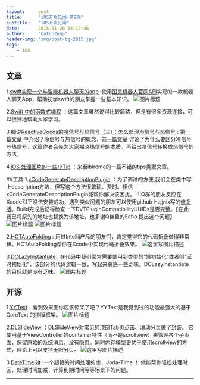 ```yaml
---
layout:     post
title:      "iOS开发见闻-第9期"
subtitle:   "iOS开发见闻"
date:       2015-11-30 14:17:46
author:     "CatchZeng"
header-img: "img/post-bg-2015.jpg"
tags:
    - iOS
---
```

<span id="busuanzi_container_page_pv"></span>

## 文章
1.[swift实现一个与智能机器人聊天的app](http://www.jianshu.com/p/1f93e0fec8a5) :使用[图灵机器人官网API](http://www.tuling123.com/)实现的一款机器人聊天App，帮助初学swift的朋友掌握一些基本知识。
![图片标题](http://leanote.com/api/file/getImage?fileId=565c448eab644150140011e5)

2.[Swift 中的函数式编程](http://daizi.me/2015/11/16/Swift%20%E4%B8%AD%E7%9A%84%E5%87%BD%E6%95%B0%E5%BC%8F%E7%BC%96%E7%A8%8B/) ：这篇文章虽然说得比较简略，但是有很多资源连接，可以很好地帮助大家学习。

3.[细说ReactiveCocoa的冷信号与热信号（三）：怎么处理冷信号与热信号](http://tech.meituan.com/talk-about-reactivecocoas-cold-signal-and-hot-signal-part-3.html) : [第一篇文章](http://tech.meituan.com/talk-about-reactivecocoas-cold-signal-and-hot-signal-part-1.html) 中介绍了冷信号与热信号的概念，[前一篇文章](http://tech.meituan.com/talk-about-reactivecocoas-cold-signal-and-hot-signal-part-2.html) 讨论了为什么要区分冷信号与热信号，这篇作者会先为大家揭晓热信号的本质，再给出冷信号转换成热信号的方法。

4.[iOS 处理图片的一些小Tip](http://blog.ibireme.com/2015/11/02/ios_image_tips/) ：来至ibireme的一篇不错的tips类型文章。

##工具
1.[xCodeGenerateDescriptionPlugin](https://github.com/ajjnix/xCodeGenerateDescriptionPlugin) ：为了调试的方便,我们会在类中写上description方法，但写这个方法很繁琐、费时。相信xCodeGenerateDescriptionPlugin能帮你解决该困扰。
!!!Q群的朋友反应在Xcode7.1下没法安装成功，遇到类似问题的朋友可以使用github上ajjnix写的[修复版](https://github.com/ajjnix/xCodeGenerateDescriptionPlugin)。Build完成后记得检查一下DVTPlugInCompatibilityUUIDs是否完整。【在此我已将原先的地址也替换为该地址，也多谢Q群里的Echo 提出这个问题】
![图片标题](https://github.com/adamontherun/xCodeGenerateDescriptionPlugin/raw/master/AutoGenerateDescriptionPluginProd/AutoGenerateDescriptionPluginProd/header.png)
![图片标题](https://github.com/adamontherun/xCodeGenerateDescriptionPlugin/raw/master/AutoGenerateDescriptionPluginProd/AutoGenerateDescriptionPluginProd/implementation.png)

2.[HCTAutoFolding](https://github.com/ThilinaHewagama/HCTAutoFolding) : 用过Intellij产品的朋友们，肯定觉得它的代码折叠做得非常棒。HCTAutoFolding帮你在Xcode中实现代码折叠效果。
![这里写图片描述](https://github.com/ThilinaHewagama/HCTAutoFolding/raw/master/HCTAutoFolding/hctautofolding_screen_shot.jpg)

3.[DCLazyInstantiate](https://github.com/youweit/DCLazyInstantiate) : 在代码中我们常常需要使用到类型的“懒初始化”或者叫“延时初始化”，该部分的代码逻辑一致，写起来总感一些乏味。DCLazyInstantiate的目标就是没有乏味。
![图片标题](https://raw.githubusercontent.com/Tengag/DCLazyInstantiate/master/screenshot.gif)


## 开源
1.[YYText](https://github.com/ibireme/YYText)：看到效果图你应该惊呆了吧？YYText是我见到过的功能最强大的基于 CoreText 的排版框架。
![图片标题](https://camo.githubusercontent.com/fb454f77c109e6ac671e8fdb3220ade92238715b/68747470733a2f2f7261772e6769746875622e636f6d2f69626972656d652f5959546578742f6d61737465722f417474726962757465732f59595465787420457874656e6465642f5959546578744174746163686d656e742e676966)

2.[DLSlideView](https://github.com/agdsdl/DLSlideView) ：DLSlideView对常见的顶部Tab页点击、滑动分页做了封装。 它使用基于ViewController的container特性（而不是scrollview）来管理各个子页面，保留原始的系统消息，没有隐患。同时内存模型更优于使用scrollview的方式，理论上可以支持无限分页。
![这里写图片描述](https://github.com/agdsdl/DLSlideView/raw/master/Images/demo1.jpg) 

3.[DateTimeKit](https://github.com/exsortis/DateTimeKit) :一个超赞的时间处理的库，Joda-Time ！ 他能帮你轻松处理时区，处理时间加减，计算到期时间等等场景下的问题。

----------

